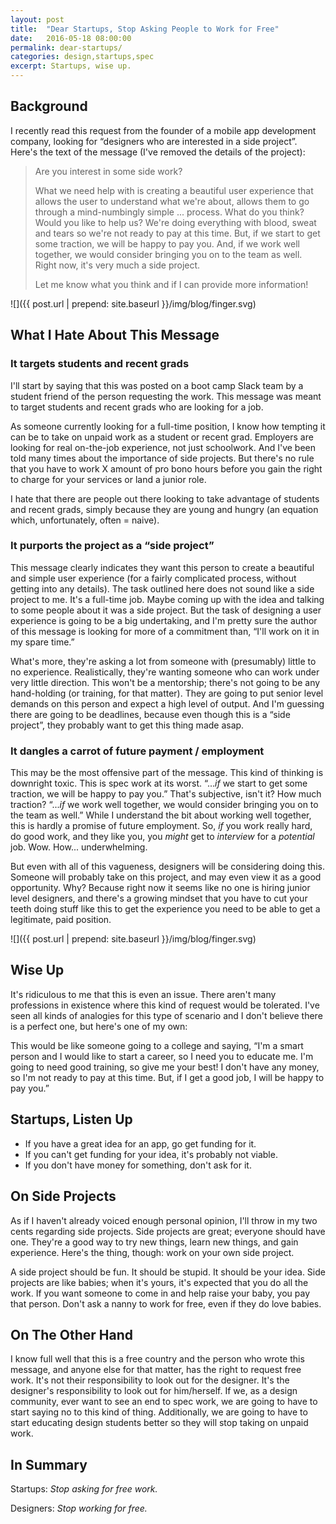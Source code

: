 ```yaml
---
layout: post
title:  "Dear Startups, Stop Asking People to Work for Free"
date:   2016-05-18 08:00:00
permalink: dear-startups/
categories: design,startups,spec
excerpt: Startups, wise up.
---
```


## Background
I recently read this request from the founder of a mobile app development company, looking for “designers who are interested in a side project”. Here's the text of the message (I've removed the details of the project):

> Are you interest in some side work?
>
> What we need help with is creating a beautiful user experience that allows the user to understand what we're about, allows them to go through a mind-numbingly simple ... process.  What do you think? Would you like to help us? We're doing everything with blood, sweat and tears so we're not ready to pay at this time.  But, if we start to get some traction, we will be happy to pay you.  And, if we work well together, we would consider bringing you on to the team as well.  Right now, it's very much a side project.  
>
> Let me know what you think and if I can provide more information!

![]({{ post.url | prepend: site.baseurl }}/img/blog/finger.svg)

## What I Hate About This Message

### It targets students and recent grads
I'll start by saying that this was posted on a boot camp Slack team by a student friend of the person requesting the work. This message was meant to target students and recent grads who are looking for a job.

As someone currently looking for a full-time position, I know how tempting it can be to take on unpaid work as a student or recent grad. Employers are looking for real on-the-job experience, not just schoolwork. And I've been told many times about the importance of side projects. But there's no rule that you have to work X amount of pro bono hours before you gain the right to charge for your services or land a junior role.

I hate that there are people out there looking to take advantage of students and recent grads, simply because they are young and hungry (an equation which, unfortunately, often = naive).

### It purports the project as a “side project”
This message clearly indicates they want this person to create a beautiful and simple user experience (for a fairly complicated process, without getting into any details). The task outlined here does not sound like a side project to me. It's a full-time job. Maybe coming up with the idea and talking to some people about it was a side project. But the task of designing a user experience is going to be a big undertaking, and I'm pretty sure the author of this message is looking for more of a commitment than, “I'll work on it in my spare time.”

What's more, they're asking a lot from someone with (presumably) little to no experience. Realistically, they're wanting someone who can work under very little direction. This won't be a mentorship; there's not going to be any hand-holding (or training, for that matter). They are going to put senior level demands on this person and expect a high level of output. And I'm guessing there are going to be deadlines, because even though this is a “side project”, they probably want to get this thing made asap.

### It dangles a carrot of future payment / employment
This may be the most offensive part of the message. This kind of thinking is downright toxic. This is spec work at its worst. “..._if_ we start to get some traction, we will be happy to pay you.” That's subjective, isn't it? How much traction? “..._if_ we work well together, we would consider bringing you on to the team as well.” While I understand the bit about working well together, this is hardly a promise of future employment. So, _if_ you work really hard, do good work, and they like you, you _might_ get to _interview_ for a _potential_ job. Wow. How... underwhelming.

But even with all of this vagueness, designers will be considering doing this. Someone will probably take on this project, and may even view it as a good opportunity. Why? Because right now it seems like no one is hiring junior level designers, and there's a growing mindset that you have to cut your teeth doing stuff like this to get the experience you need to be able to get a legitimate, paid position.

![]({{ post.url | prepend: site.baseurl }}/img/blog/finger.svg)

## Wise Up
It's ridiculous to me that this is even an issue. There aren't many professions in existence where this kind of request would be tolerated. I've seen all kinds of analogies for this type of scenario and I don't believe there is a perfect one, but here's one of my own:

This would be like someone going to a college and saying, “I'm a smart person and I would like to start a career, so I need you to educate me. I'm going to need good training, so give me your best! I don't have any money, so I'm not ready to pay at this time. But, if I get a good job, I will be happy to pay you.”

## Startups, Listen Up
- If you have a great idea for an app, go get funding for it.
- If you can't get funding for your idea, it's probably not viable.
- If you don't have money for something, don't ask for it.

## On Side Projects
As if I haven't already voiced enough personal opinion, I'll throw in my two cents regarding side projects. Side projects are great; everyone should have one. They're a good way to try new things, learn new things, and gain experience. Here's the thing, though: work on your own side project.

A side project should be fun. It should be stupid.  It should be your idea. Side projects are like babies; when it's yours, it's expected that you do all the work. If you want someone to come in and help raise your baby, you pay that person. Don't ask a nanny to work for free, even if they do love babies.

## On The Other Hand
I know full well that this is a free country and the person who wrote this message, and anyone else for that matter, has the right to request free work. It's not their responsibility to look out for the designer. It's the designer's responsibility to look out for him/herself. If we, as a design community, ever want to see an end to spec work, we are going to have to start saying no to this kind of thing. Additionally, we are going to have to start educating design students better so they will stop taking on unpaid work.

## In Summary
Startups: _Stop asking for free work._

Designers: _Stop working for free._
